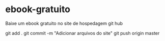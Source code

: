 # ebook-gratuito
Baixe um ebook gratuito no site de hospedagem git hub

git add .
git commit -m "Adicionar arquivos do site"
git push origin master


